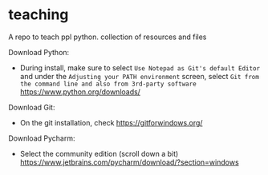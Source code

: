 # teaching
A repo to teach ppl python. collection of resources and files

Download Python:
- During install, make sure to select `Use Notepad as Git's default Editor` and under the `Adjusting your PATH environment`
screen, select `Git from the command line and also from 3rd-party software`
https://www.python.org/downloads/

Download Git:
- On the git installation, check
https://gitforwindows.org/

Download Pycharm:
- Select the community edition (scroll down a bit)
https://www.jetbrains.com/pycharm/download/?section=windows

